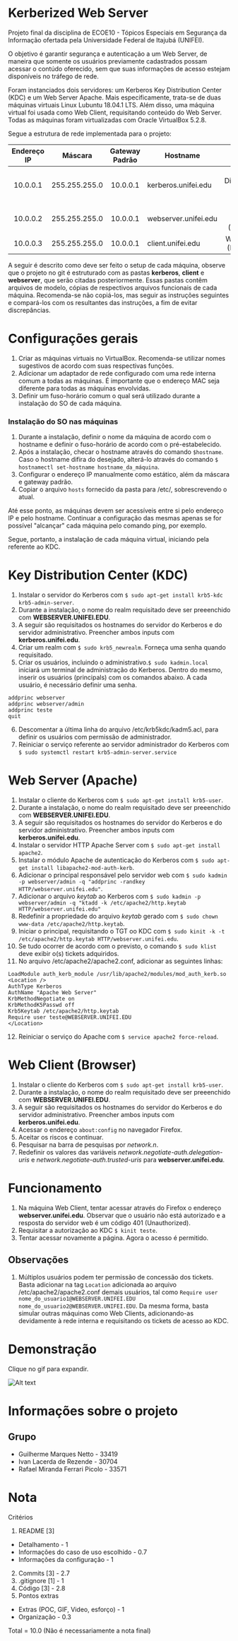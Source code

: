 # Kerberized Web Server

Projeto final da disciplina de ECOE10 - Tópicos Especiais em Segurança da Informação ofertada pela Universidade Federal de Itajubá (UNIFEI).

O objetivo é garantir segurança e autenticação a um Web Server, de maneira que somente os usuários previamente cadastrados possam acessar o contúdo oferecido, sem que suas informações de acesso estejam disponíveis no tráfego de rede.

Foram instanciados dois servidores: um Kerberos Key Distribution Center (KDC) e um Web Server Apache. Mais especificamente, trata-se de duas máquinas virtuais Linux Lubuntu 18.04.1 LTS. Além disso, uma máquina virtual foi usada como Web Client, requisitando conteúdo do Web Server. Todas as máquinas foram virtualizadas com Oracle VirtualBox 5.2.8.

Segue a estrutura de rede implementada para o projeto:

| Endereço IP  | Máscara | Gateway Padrão | Hostname | Função |
| :-----------: | :--: | :-----------: | -------- | :--: |
| 10.0.0.1 | 255.255.255.0 | 10.0.0.1  | kerberos.unifei.edu | Key Distribution Center (KDC) |
| 10.0.0.2 | 255.255.255.0 | 10.0.0.1  | webserver.unifei.edu | Web Server (Apache) |
| 10.0.0.3 | 255.255.255.0 | 10.0.0.1  | client.unifei.edu | Web Client (Browser) |

A seguir é descrito como deve ser feito o setup de cada máquina, observe que o projeto no git é estruturado com as pastas **kerberos**, **client** e **webserver**, que serão citadas posteriormente. Essas pastas contêm arquivos de modelo, cópias de respectivos arquivos funcionais de cada máquina. Recomenda-se não copiá-los, mas seguir as instruções seguintes e compará-los com os resultantes das instruções, a fim de evitar discrepâncias.

# Configurações gerais

1. Criar as máquinas virtuais no VirtualBox. Recomenda-se utilizar nomes sugestivos de acordo com suas respectivas funções.
2. Adicionar um adaptador de rede configurado com uma rede interna comum a todas as máquinas. É importante que o endereço MAC seja diferente para todas as máquinas envolvidas.
3. Definir um fuso-horário comum o qual será utilizado durante a instalação do SO de cada máquina.

### Instalação do SO nas máquinas

1. Durante a instalação, definir o nome da máquina de acordo com o hostname e definir o fuso-horário de acordo com o pré-estabelecido.
2. Após a instalação, checar o hostname através do comando `$hostname`. Caso o hostname difira do desejado, alterá-lo através do comando `$ hostnamectl set-hostname hostname_da_máquina`.
3. Configurar o endereço IP manualmente como estático, além da máscara e gateway padrão.
4. Copiar o arquivo `hosts` fornecido da pasta para /etc/, sobrescrevendo o atual. 
  
Até esse ponto, as máquinas devem ser acessíveis entre si pelo endereço IP e pelo hostname. Continuar a configuração das mesmas apenas se for possível "alcançar" cada máquina pelo comando ping, por exemplo.  
  
Segue, portanto, a instalação de cada máquina virtual, iniciando pela referente ao KDC.

# Key Distribution Center (KDC)

1. Instalar o servidor do Kerberos com `$ sudo apt-get install krb5-kdc krb5-admin-server`.
2. Durante a instalação, o nome do realm requisitado deve ser preeenchido com **WEBSERVER.UNIFEI.EDU**.
3. A seguir são requisitados os hostnames do servidor do Kerberos e do servidor administrativo. Preencher ambos inputs com **kerberos.unifei.edu**.
4. Criar um realm com `$ sudo krb5_newrealm`. Forneça uma senha quando requisitado.
5. Criar os usuários, incluindo o administrativo.`$ sudo kadmin.local` iniciará um terminal de administração do Kerberos. Dentro do mesmo, inserir os usuários (principals) com os comandos abaixo. A cada usuário, é necessário definir uma senha.  
  
  `addprinc webserver`  
  `addprinc webserver/admin`  
  `addprinc teste`  
  `quit`  
  
6. Descomentar a última linha do arquivo /etc/krb5kdc/kadm5.acl, para definir os usuários com permissão de administrador.
7. Reiniciar o serviço referente ao servidor administrador do Kerberos com `$ sudo systemctl restart krb5-admin-server.service`

# Web Server (Apache)

1. Instalar o cliente do Kerberos com `$ sudo apt-get install krb5-user`.
2. Durante a instalação, o nome do realm requisitado deve ser preeenchido com **WEBSERVER.UNIFEI.EDU**.
3. A seguir são requisitados os hostnames do servidor do Kerberos e do servidor administrativo. Preencher ambos inputs com **kerberos.unifei.edu**.
4. Instalar o servidor HTTP Apache Server com `$ sudo apt-get install apache2`.
5. Instalar o módulo Apache de autenticação do Kerberos com `$ sudo apt-get install libapache2-mod-auth-kerb`.
6. Adicionar o principal responsável pelo servidor web com `$ sudo kadmin -p webserver/admin -q "addprinc -randkey HTTP/webserver.unifei.edu"`.
7. Adicionar o arquivo *keytab* ao Kerberos com `$ sudo kadmin -p webserver/admin -q "ktadd -k /etc/apache2/http.keytab HTTP/webserver.unifei.edu"`
8. Redefinir a propriedade do arquivo *keytab* gerado com `$ sudo chown www-data /etc/apache2/http.keytab`.
9. Iniciar o principal, requisitando o TGT oo KDC com `$ sudo kinit -k -t /etc/apache2/http.keytab HTTP/webserver.unifei.edu`.
10. Se tudo ocorrer de acordo com o previsto, o comando `$ sudo klist` deve exibir o(s) tickets adquiridos.
11. No arquivo /etc/apache2/apache2.conf, adicionar as seguintes linhas:  
  
`LoadModule auth_kerb_module /usr/lib/apache2/modules/mod_auth_kerb.so`  
`<Location />`  
  `AuthType Kerberos`  
  `AuthName "Apache Web Server"`  
  `KrbMethodNegotiate on`  
  `KrbMethodK5Passwd off`  
  `Krb5Keytab /etc/apache2/http.keytab`  
  `Require user teste@WEBSERVER.UNIFEI.EDU`  
`</Location>`  


12. Reiniciar o serviço do Apache com `$ service apache2 force-reload`.

# Web Client (Browser)

1. Instalar o cliente do Kerberos com `$ sudo apt-get install krb5-user`.
2. Durante a instalação, o nome do realm requisitado deve ser preeenchido com **WEBSERVER.UNIFEI.EDU**.
3. A seguir são requisitados os hostnames do servidor do Kerberos e do servidor administrativo. Preencher ambos inputs com **kerberos.unifei.edu**.
4. Acessar o endereço `about:config` no navegador Firefox.
5. Aceitar os riscos e continuar.
6. Pesquisar na barra de pesquisas por *network.n*.
7. Redefinir os valores das variáveis *network.negotiate-auth.delegation-uris* e *network.negotiate-auth.trusted-uris* para **webserver.unifei.edu**.

# Funcionamento

1. Na máquina Web Client, tentar acessar através do Firefox o endereço **webserver.unifei.edu**. Observar que o usuário não está autorizado e a resposta do servidor web é um código 401 (Unauthorized).
2. Requisitar a autorização ao KDC `$ kinit teste`.
3. Tentar acessar novamente a página. Agora o acesso é permitido.

## Observações

1. Múltiplos usuários podem ter permissão de concessão dos tickets. Basta adicionar na tag `Location` adicionada ao arquivo /etc/apache2/apache2.conf demais usuários, tal como `Require user nome_do_usuario1@WEBSERVER.UNIFEI.EDU nome_do_usuario2@WEBSERVER.UNIFEI.EDU`. Da mesma forma, basta simular outras máquinas como Web Clients, adicionando-as devidamente à rede interna e requisitando os tickets de acesso ao KDC.

# Demonstração

Clique no gif para expandir.

![Alt text](sample.gif?raw=true "Demonstração")

# Informações sobre o projeto

## Grupo

* Guilherme Marques Netto - 33419  
* Ivan Lacerda de Rezende - 30704  
* Rafael Miranda Ferrari Picolo - 33571  


# Nota

Critérios 
1. README [3]
  * Detalhamento - 1
  * Informações do caso de uso escolhido - 0.7
  * Informações da configuração - 1
2. Commits [3] - 2.7
3. .gitignore [1] - 1
4. Código [3] - 2.8
5. Pontos extras
  * Extras (POC, GIF, Video, esforço) - 1
  * Organização - 0.3

Total = 10.0
(Não é necessariamente a nota final)
